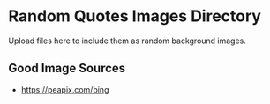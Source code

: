 # Random Quotes Images Directory

Upload files here to include them as random background images.

## Good Image Sources

- https://peapix.com/bing